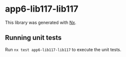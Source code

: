 # app6-lib117-lib117

This library was generated with [Nx](https://nx.dev).

## Running unit tests

Run `nx test app6-lib117-lib117` to execute the unit tests.
